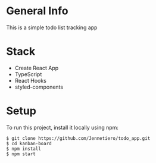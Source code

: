 # General Info
This is a simple todo list tracking app
# Stack
* Create React App
* TypeScript
* React Hooks
* styled-components
# Setup
To run this project, install it locally using npm:
```
$ git clone https://github.com/Jennetiero/todo_app.git
$ cd kanban-board
$ npm install
$ npm start
